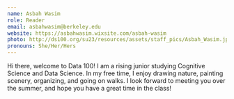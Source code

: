 ```yaml
---
name: Asbah Wasim
role: Reader
email: asbahwasim@berkeley.edu
website: https://asbahwasim.wixsite.com/asbah-wasim
photo: http://ds100.org/su23/resources/assets/staff_pics/Asbah_Wasim.jpeg
pronouns: She/Her/Hers
---
```

Hi there, welcome to Data 100! I am a rising junior studying Cognitive Science and Data Science. In my free time, I enjoy drawing nature, painting scenery, organizing, and going on walks. I look forward to meeting you over the summer, and hope you have a great time in the class!
